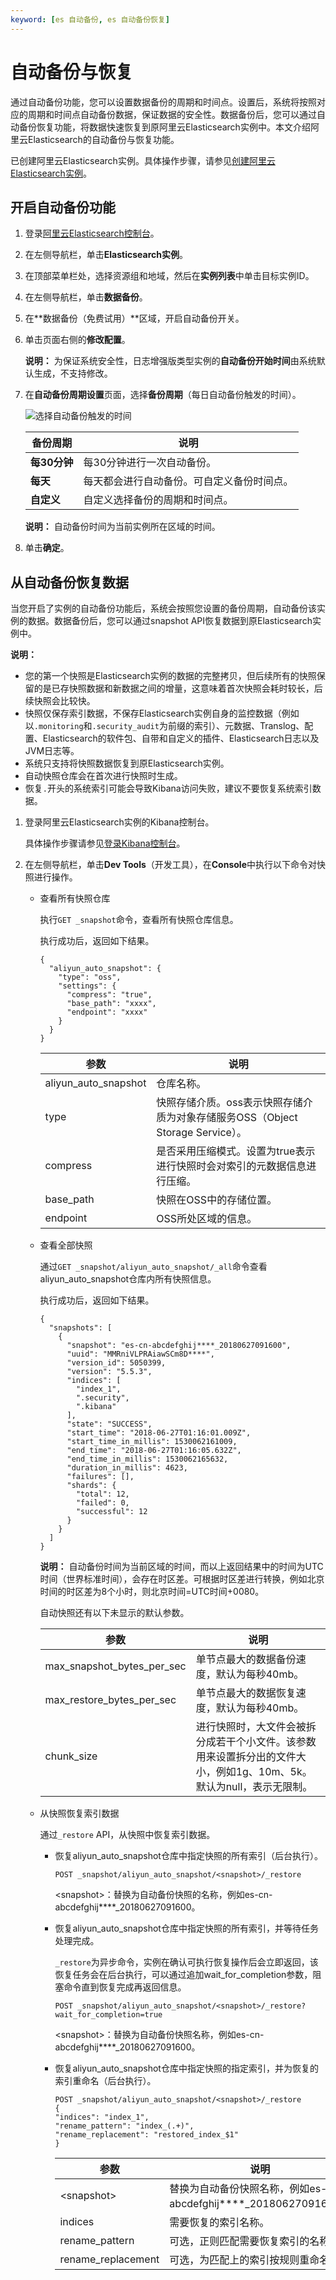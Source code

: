 ```yaml
---
keyword: [es 自动备份, es 自动备份恢复]
---
```


# 自动备份与恢复

通过自动备份功能，您可以设置数据备份的周期和时间点。设置后，系统将按照对应的周期和时间点自动备份数据，保证数据的安全性。数据备份后，您可以通过自动备份恢复功能，将数据快速恢复到原阿里云Elasticsearch实例中。本文介绍阿里云Elasticsearch的自动备份与恢复功能。

已创建阿里云Elasticsearch实例。具体操作步骤，请参见[创建阿里云Elasticsearch实例](/cn.zh-CN/快速入门/步骤一：创建实例/创建阿里云Elasticsearch实例.md)。

## 开启自动备份功能

1.  登录[阿里云Elasticsearch控制台](https://elasticsearch.console.aliyun.com/#/home)。

2.  在左侧导航栏，单击**Elasticsearch实例**。

3.  在顶部菜单栏处，选择资源组和地域，然后在**实例列表**中单击目标实例ID。

4.  在左侧导航栏，单击**数据备份**。

5.  在**数据备份（免费试用）**区域，开启自动备份开关。

6.  单击页面右侧的**修改配置**。

    **说明：** 为保证系统安全性，日志增强版类型实例的**自动备份开始时间**由系统默认生成，不支持修改。

7.  在**自动备份周期设置**页面，选择**备份周期**（每日自动备份触发的时间）。

    ![选择自动备份触发的时间](https://static-aliyun-doc.oss-cn-hangzhou.aliyuncs.com/assets/img/zh-CN/9946359951/p61550.png)

    |备份周期|说明|
    |----|--|
    |**每30分钟**|每30分钟进行一次自动备份。|
    |**每天**|每天都会进行自动备份。可自定义备份时间点。|
    |**自定义**|自定义选择备份的周期和时间点。|

    **说明：** 自动备份时间为当前实例所在区域的时间。

8.  单击**确定**。


## 从自动备份恢复数据

当您开启了实例的自动备份功能后，系统会按照您设置的备份周期，自动备份该实例的数据。数据备份后，您可以通过snapshot API恢复数据到原Elasticsearch实例中。

**说明：**

-   您的第一个快照是Elasticsearch实例的数据的完整拷贝，但后续所有的快照保留的是已存快照数据和新数据之间的增量，这意味着首次快照会耗时较长，后续快照会比较快。
-   快照仅保存索引数据，不保存Elasticsearch实例自身的监控数据（例如以`.monitoring`和`.security_audit`为前缀的索引）、元数据、Translog、配置、Elasticsearch的软件包、自带和自定义的插件、Elasticsearch日志以及JVM日志等。
-   系统只支持将快照数据恢复到原Elasticsearch实例。
-   自动快照仓库会在首次进行快照时生成。
-   恢复`.`开头的系统索引可能会导致Kibana访问失败，建议不要恢复系统索引数据。

1.  登录阿里云Elasticsearch实例的Kibana控制台。

    具体操作步骤请参见[登录Kibana控制台](/cn.zh-CN/ES实例/可视化控制/Kibana/登录Kibana控制台.md)。

2.  在左侧导航栏，单击**Dev Tools**（开发工具），在**Console**中执行以下命令对快照进行操作。

    -   查看所有快照仓库

        执行`GET _snapshot`命令，查看所有快照仓库信息。

        执行成功后，返回如下结果。

        ```
        {
          "aliyun_auto_snapshot": {
            "type": "oss",
            "settings": {
              "compress": "true",
              "base_path": "xxxx",
              "endpoint": "xxxx"
            }
          }
        }
        ```

        |参数|说明|
        |--|--|
        |aliyun\_auto\_snapshot|仓库名称。|
        |type|快照存储介质。oss表示快照存储介质为对象存储服务OSS（Object Storage Service）。|
        |compress|是否采用压缩模式。设置为true表示进行快照时会对索引的元数据信息进行压缩。|
        |base\_path|快照在OSS中的存储位置。|
        |endpoint|OSS所处区域的信息。|

    -   查看全部快照

        通过`GET _snapshot/aliyun_auto_snapshot/_all`命令查看aliyun\_auto\_snapshot仓库内所有快照信息。

        执行成功后，返回如下结果。

        ```
        {
          "snapshots": [ 
            {
              "snapshot": "es-cn-abcdefghij****_20180627091600",
              "uuid": "MMRniVLPRAiawSCm8D****",
              "version_id": 5050399,
              "version": "5.5.3",
              "indices": [
                "index_1",
                ".security",
                ".kibana"
              ],
              "state": "SUCCESS",
              "start_time": "2018-06-27T01:16:01.009Z",
              "start_time_in_millis": 1530062161009,
              "end_time": "2018-06-27T01:16:05.632Z",
              "end_time_in_millis": 1530062165632,
              "duration_in_millis": 4623,
              "failures": [],
              "shards": {
                "total": 12,
                "failed": 0,
                "successful": 12
              }
            }
          ]
        }
        ```

        **说明：** 自动备份时间为当前区域的时间，而以上返回结果中的时间为UTC时间（世界标准时间），会存在时区差。可根据时区差进行转换，例如北京时间的时区差为8个小时，则北京时间=UTC时间+0080。

        自动快照还有以下未显示的默认参数。

        |参数|说明|
        |--|--|
        |max\_snapshot\_bytes\_per\_sec|单节点最大的数据备份速度，默认为每秒40mb。|
        |max\_restore\_bytes\_per\_sec|单节点最大的数据恢复速度，默认为每秒40mb。|
        |chunk\_size|进行快照时，大文件会被拆分成若干个小文件。该参数用来设置拆分出的文件大小，例如1g、10m、5k。默认为null，表示无限制。|

    -   从快照恢复索引数据

        通过`_restore` API，从快照中恢复索引数据。

        -   恢复aliyun\_auto\_snapshot仓库中指定快照的所有索引（后台执行）。

            ```
            POST _snapshot/aliyun_auto_snapshot/<snapshot>/_restore
            ```

            <snapshot\>：替换为自动备份快照的名称，例如es-cn-abcdefghij\*\*\*\*\_20180627091600。

        -   恢复aliyun\_auto\_snapshot仓库中指定快照的所有索引，并等待任务处理完成。

            `_restore`为异步命令，实例在确认可执行恢复操作后会立即返回，该恢复任务会在后台执行，可以通过追加wait\_for\_completion参数，阻塞命令直到恢复完成再返回信息。

            ```
            POST _snapshot/aliyun_auto_snapshot/<snapshot>/_restore?wait_for_completion=true
            ```

            <snapshot\>：替换为自动备份快照名称，例如es-cn-abcdefghij\*\*\*\*\_20180627091600。

        -   恢复aliyun\_auto\_snapshot仓库中指定快照的指定索引，并为恢复的索引重命名（后台执行）。

            ```
            POST _snapshot/aliyun_auto_snapshot/<snapshot>/_restore
            {
            "indices": "index_1",
            "rename_pattern": "index_(.+)",
            "rename_replacement": "restored_index_$1"
            }
            ```

            |参数|说明|
            |--|--|
            |<snapshot\>|替换为自动备份快照名称，例如es-cn-abcdefghij\*\*\*\*\_20180627091600。|
            |indices|需要恢复的索引名称。|
            |rename\_pattern|可选，正则匹配需要恢复索引的名称。|
            |rename\_replacement|可选，为匹配上的索引按规则重命名。|


